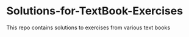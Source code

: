 # Solutions-for-TextBook-Exercises
This repo contains solutions to exercises from various text books
